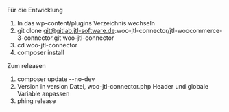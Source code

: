 Für die Entwicklung 
1. In das wp-content/plugins Verzeichnis wechseln
2. git clone git@gitlab.jtl-software.de:woo-jtl-connector/jtl-woocommerce-3-connector.git woo-jtl-connector
3. cd woo-jtl-connector
4. composer install

Zum releasen
1. composer update --no-dev
2. Version in version Datei, woo-jtl-connector.php Header und globale Variable anpassen
3. phing release